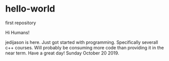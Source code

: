 # hello-world
first repository

Hi Humans!

jedijason is here. Just got started with programming. Specifically severall c++ courses.
Will probably be consuming more code than providing it in the near term.
Have a great day!
Sunday October 20 2019.
